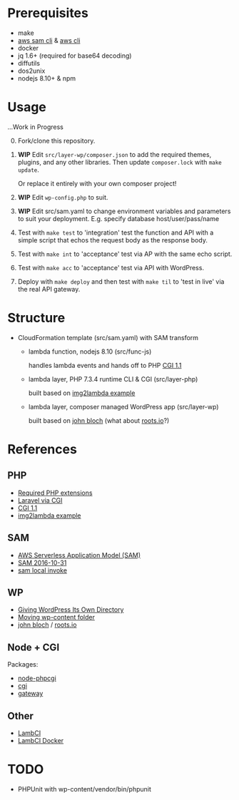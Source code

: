
# Prerequisites

- make
- [aws sam cli][] & [aws cli][] 
- docker
- jq 1.6+ (required for base64 decoding)
- diffutils
- dos2unix
- nodejs 8.10+ & npm

# Usage

...Work in Progress

0. Fork/clone this repository. 

1. **WIP** Edit `src/layer-wp/composer.json` to add the required themes, 
   plugins, and any other libraries. Then update `composer.lock` with 
   `make update`.
   
   Or replace it entirely with your own composer project!
   
2. **WIP** Edit `wp-config.php` to suit.    

3. **WIP** Edit src/sam.yaml to change environment variables and parameters
   to suit your deployment. E.g. specify database host/user/pass/name

4. Test with `make test` to 'integration' test the function and API with 
   a simple script that echos the request body as the response body.  

5. Test with `make int` to 'acceptance' test via AP with the same echo script.

5. Test with `make acc` to 'acceptance' test via API with WordPress.

5. Deploy with `make deploy` and then test with `make til` to 'test in 
   live' via the real API gateway.

# Structure

- CloudFormation template (src/sam.yaml) with SAM transform
  - lambda function, nodejs 8.10 (src/func-js)
    
    handles lambda events and hands off to PHP [CGI 1.1]
    
  - lambda layer, PHP 7.3.4 runtime CLI & CGI (src/layer-php)
  
    built based on [img2lambda example]
    
  - lambda layer, composer managed WordPress app (src/layer-wp)
  
    built based on [john bloch] (what about [roots.io][]?)

# References

## PHP
- [Required PHP extensions][]
- [Laravel via CGI][]
- [CGI 1.1][]
- [img2lambda example][]

## SAM
- [AWS Serverless Application Model (SAM)][]
- [SAM 2016-10-31][]
- [sam local invoke][]

## WP

- [Giving WordPress Its Own Directory][]
- [Moving wp-content folder][]
- [john bloch][] / [roots.io][]

## Node + CGI

Packages:

- [node-phpcgi][]
- [cgi][]
- [gateway][]

[node-phpcgi]: https://www.npmjs.com/package/node-phpcgi
[cgi]: https://www.npmjs.com/package/cgi
[gateway]: https://www.npmjs.com/package/gateway

## Other 

- [LambCI][]
- [LambCI Docker][]

# TODO 

- PHPUnit with wp-content/vendor/bin/phpunit



[aws cli]: https://github.com/aws/aws-cli
[aws sam cli]: https://github.com/awslabs/aws-sam-cli


[Required PHP extensions]: https://make.wordpress.org/hosting/handbook/handbook/server-environment/#php-extensions
[Laravel via CGI]: https://cwhite.me/hosting-a-laravel-application-on-aws-lambda/
[CGI 1.1]: http://www.faqs.org/rfcs/rfc3875.html
[img2lambda example]: https://github.com/awslabs/aws-lambda-container-image-converter/blob/master/example

[AWS Serverless Application Model (SAM)]: https://github.com/awslabs/serverless-application-model
[SAM 2016-10-31]: https://github.com/awslabs/serverless-application-model/blob/master/versions/2016-10-31.md
[sam local invoke]: https://docs.aws.amazon.com/serverless-application-model/latest/developerguide/sam-cli-command-reference-sam-local-invoke.html]

[john bloch]: https://code.johnpbloch.com/category/wordpress/
[roots.io]: https://roots.io/announcing-the-roots-wordpress-composer-package/
[Giving WordPress Its Own Directory]: https://codex.wordpress.org/Giving_WordPress_Its_Own_Directory
[Moving wp-content folder]: https://codex.wordpress.org/Editing_wp-config.php#Moving_wp-content_folder

[LambCI]: https://github.com/lambci/lambci#php
[LambCI Docker]: https://github.com/lambci/docker-lambda